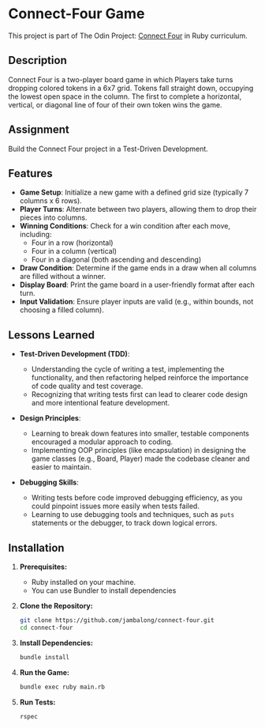 # Connect-Four Game

This project is part of The Odin Project: [Connect Four](https://www.theodinproject.com/lessons/ruby-connect-four) in Ruby curriculum.

## Description

Connect Four is a two-player board game in which Players take turns dropping colored tokens in a 6x7 grid. Tokens fall straight down, occupying the lowest open space in the column. The first to complete a horizontal, vertical, or diagonal line of four of their own token wins the game.

## Assignment

Build the Connect Four project in a Test-Driven Development.

## Features

- **Game Setup**: Initialize a new game with a defined grid size (typically 7 columns x 6 rows).
- **Player Turns**: Alternate between two players, allowing them to drop their pieces into columns.
- **Winning Conditions**: Check for a win condition after each move, including:
  - Four in a row (horizontal)
  - Four in a column (vertical)
  - Four in a diagonal (both ascending and descending)
- **Draw Condition**: Determine if the game ends in a draw when all columns are filled without a winner.
- **Display Board**: Print the game board in a user-friendly format after each turn.
- **Input Validation**: Ensure player inputs are valid (e.g., within bounds, not choosing a filled column).

## Lessons Learned

- **Test-Driven Development (TDD)**: 
  - Understanding the cycle of writing a test, implementing the functionality, and then refactoring helped reinforce the importance of code quality and test coverage.
  - Recognizing that writing tests first can lead to clearer code design and more intentional feature development.

- **Design Principles**:
  - Learning to break down features into smaller, testable components encouraged a modular approach to coding.
  - Implementing OOP principles (like encapsulation) in designing the game classes (e.g., Board, Player) made the codebase cleaner and easier to maintain.

- **Debugging Skills**: 
  - Writing tests before code improved debugging efficiency, as you could pinpoint issues more easily when tests failed.
  - Learning to use debugging tools and techniques, such as `puts` statements or the debugger, to track down logical errors.

## Installation

1. **Prerequisites:**
   - Ruby installed on your machine.
   - You can use Bundler to install dependencies

2. **Clone the Repository:**
   ```bash
   git clone https://github.com/jambalong/connect-four.git
   cd connect-four
   ```

3. **Install Dependencies:**
   ```bash
   bundle install
   ```

3. **Run the Game:**
   ```bash
   bundle exec ruby main.rb
   ```

4. **Run Tests:**
   ```bash
   rspec
   ```
